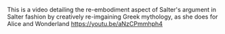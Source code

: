 This is a video detailing the re-embodiment aspect of Salter's argument in Salter fashion by creatively re-imgaining Greek mythology, as she does for Alice and Wonderland
https://youtu.be/aNzCPmmhph4
